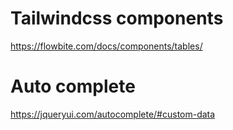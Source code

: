 # Tailwindcss components

https://flowbite.com/docs/components/tables/

# Auto complete

https://jqueryui.com/autocomplete/#custom-data
